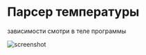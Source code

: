 # Парсер температуры

зависимости смотри в теле программы


![screenshot](https://github.com/delvin-fil/mon2pog/blob/master/pogoda.png)
